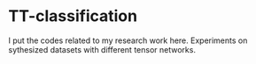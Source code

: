 # TT-classification
 I put the codes related to my research work here. 
 Experiments on sythesized datasets with different tensor networks.
